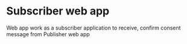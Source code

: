 # Subscriber web app
Web app work as a subscriber application to receive, confirm consent message from Publisher web app